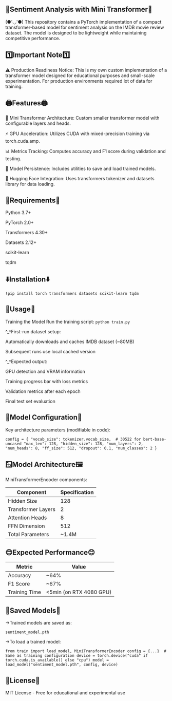 🤖Sentiment Analysis with Mini Transformer🤖
-----
(●'◡'●) This repository contains a PyTorch implementation of a compact transformer-based model for sentiment analysis on the IMDB movie review dataset. The model is designed to be lightweight while maintaining competitive performance.

1️⃣Important Note1️⃣
-----
⚠️ Production Readiness Notice:
This is my own custom implementation of a transformer model designed for educational purposes and small-scale experimentation. For production environments required lot of data for training.

🖨️Features🖨️
-----
🚀 Mini Transformer Architecture: Custom smaller transformer model with configurable layers and heads.

⚡ GPU Acceleration: Utilizes CUDA with mixed-precision training via torch.cuda.amp.

📊 Metrics Tracking: Computes accuracy and F1 score during validation and testing.

💾 Model Persistence: Includes utilities to save and load trained models.

🤗 Hugging Face Integration: Uses transformers tokenizer and datasets library for data loading.

📅Requirements📅
-----
Python 3.7+

PyTorch 2.0+

Transformers 4.30+

Datasets 2.12+

scikit-learn

tqdm

⬇️Installation⬇️
-----
`!pip install torch transformers datasets scikit-learn tqdm`

📂Usage📂
-----
Training the Model
Run the training script:
`python train.py`

^_^First-run dataset setup:

Automatically downloads and caches IMDB dataset (~80MB)

Subsequent runs use local cached version

^_^Expected output:

GPU detection and VRAM information

Training progress bar with loss metrics

Validation metrics after each epoch

Final test set evaluation

🔮Model Configuration🔮
-----
Key architecture parameters (modifiable in code):

`config = {
    "vocab_size": tokenizer.vocab_size,  # 30522 for bert-base-uncased
    "max_len": 128,
    "hidden_size": 128,
    "num_layers": 2,
    "num_heads": 8,
    "ff_size": 512,
    "dropout": 0.1,
    "num_classes": 2
}`

🪟Model Architecture🖼️
----
MiniTransformerEncoder components:


|Component|Specification|
---------------|--------------
|Hidden Size	|128|
|Transformer Layers|	2|
|Attention Heads |	8|
|FFN Dimension	|512|
|Total Parameters	|~1.4M|

😊Expected Performance😊
-----

|Metric	|Value|
--------|-----
|Accuracy|	~64%|
|F1 Score|	~67%|
|Training Time|	<5min (on RTX 4080 GPU)|



🔽Saved Models🔽
----
→Trained models are saved as:

`sentiment_model.pth`

→To load a trained model:

`from train import load_model, MiniTransformerEncoder
config = {...}  # Same as training configuration
device = torch.device("cuda" if torch.cuda.is_available() else "cpu")
model = load_model("sentiment_model.pth", config, device)`

📃License📃
----
MIT License - Free for educational and experimental use

